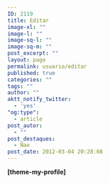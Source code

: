 ```yaml
---
ID: 2119
title: Editar
image-xl: ""
image-l: ""
image-sq-l: ""
image-sq-m: ""
post_excerpt: ""
layout: page
permalink: usuario/editar
published: true
categories: ""
tags: ""
author: ""
aktt_notify_twitter:
  - 'yes'
"og:type":
  - article
post_autor:
  - ""
post_destaques:
  - Nao
post_date: 2012-03-04 20:28:08
---
```

<strong>[theme-my-profile] </strong>